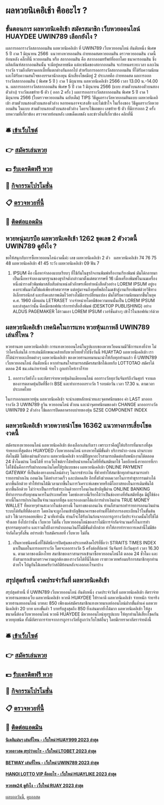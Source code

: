 # ผลหวยนิเคอิเช้า คืออะไร ?
## ขั้นตอนการ ผลหวยนิเคอิเช้า สมัครสมาชิก เว็บหวยออนไลน์ HUAYDEE UWIN789 เลือกยังไง ?
ผลการออกรางวัลสลากออมสิน ผลหวยนิเคอิเช้า ที่ UWIN789 เว็บหวยออนไลน์ อันดับหนึ่ง พิเศษ 5 ปี งวด 1 มิถุนายน 2566
 แนวทางหวยออมสิน ถ่ายทอดสดหวยออมสิน ตรวจหวยออมสิน งวดนี้ ย้อนหลัง คลิ๊กที่นี่ 
หวยออมสิน หรือ สลากออมสิน คือ สลากออมทรัพย์ที่ออกโดย ธนาคารออมสิน ซึ่งผลิตภัณฑ์สลากออมสินนั้น จะมีอยู่หลายชนิด แต่ละชนิดของสลากออมสิน จะกำหนดระยะเวลา และเงินรางวัล รวมถึงอัตราดอกเบี้ยที่แตกต่างกันออกไป
สำหรับการออกรางวัลสลากออมสิน ที่ได้รับความนิยม และได้รับความสนใจของบรรดานักลงทุน นักเสี่ยงโชคมีอยู่ 2 ประเภทคือ
ถ่ายทอดสด ผลการออกรางวัลสลากออมสิน ( พิเศษ 5 ปี ) งวด 1 มิถุนายน ผลหวยนิเคอิเช้า 2566 เวลา 13.00 น.-14.00 น.
ผลการออกรางวัลสลากออมสิน พิเศษ 5 ปี งวด 1 มิถุนายน 2566 (แบบ สามตัวบนสองตัวบนสองตัวล่าง)
รางวัลเลขท้าย 6 ตัว ( ออก 2 ครั้ง )
ผลการออกรางวัลสลากออมสิน พิเศษ 5 ปี งวด 1 มิถุนายน 2566 (ใบตรวจหวยออมสิน ฉบับเต็ม)
TIPS วิธีดูผลรางวัลหวยออมสินแบบ ผลหวยนิเคอิเช้า สามตัวบนสองตัวบนสองตัวล่าง
หลายคนอาจจะสงสัย และไม่เข้าใจ ในเรื่องของ วิธีดูผลรางวัลหวยออมสิน ในแบบ สามตัวบนสองตัวบนสองตัวล่าง โดยจะใช้ผลของ เลขท้าย 6 ตัว ที่มีการออก 2 ครั้ง
บทความที่เกี่ยวข้อง
ตรวจหวยย้อนหลัง เลขเด็ดเลขดัง และข่าวอื่นที่เกี่ยวข้อง คลิกที่นี่

## 🛎 [เข้าเว็บไซต์](https://bit.ly/3BG5bNw)
## 👉 [สมัครเล่นหวย](https://bit.ly/3BG5bNw)
## 💵 [รับเครดิตฟรี หวย](https://bit.ly/3C3mvgS)
## 👑 [กิจกรรมโปรโมชั่น](https://bit.ly/3C3mvgS)
## 📋 [ตรวจหวยที่นี้](https://bit.ly/3C3mvgS)
## 📱 [ติดต่อแอดมิน](https://bit.ly/3C3mvgS)

## หวยหนุ่มบรบือ ผลหวยนิเคอิเช้า 1262 ชุดเลข 2 ตัวงวดนี้ UWIN789 ดูยังไง ?
ขอให้สนุกกับการซื้อหวยออนไลน์งวดนี้ค่ะ
เลข ผลหวยนิเคอิเช้า 2 ตัว   ผลหวยนิเคอิเช้า 74 76 75 48 ผลหวยนิเคอิเช้า 41 45
ระวัง ผลหวยนิเคอิเช้า 09
ฟัน 7
1. IPSUM คือ เนื้อหาจำลองแบบเรียบๆ ที่ใช้กันในธุรกิจงานพิมพ์หรืองานเรียงพิมพ์ มันได้กลายมาเป็นเนื้อหาจำลองมาตรฐานของธุรกิจดังกล่าวมาตั้งแต่ศตวรรษที่ 16 เมื่อเครื่องพิมพ์โนเนมเครื่องหนึ่งนำรางตัวพิมพ์มาสลับสับตำแหน่งตัวอักษรเพื่อทำหนังสือตัวอย่าง LOREM IPSUM อยู่ยงคงกระพันมาไม่ใช่แค่เพียงห้าศตวรรษ แต่อยู่มาจนถึงยุคที่พลิกโฉมเข้าสู่งานเรียงพิมพ์ด้วยวิธีทางอิเล็กทรอนิกส์ และยังคงสภาพเดิมไว้อย่างไม่มีการเปลี่ยนแปลง มันได้รับความนิยมมากขึ้นในยุค ค.ศ. 1960 เมื่อแผ่น LETRASET วางจำหน่ายโดยมีข้อความบนนั้นเป็น LOREM IPSUM และล่าสุดกว่านั้น คือเมื่อซอฟท์แวร์การทำสื่อสิ่งพิมพ์ (DESKTOP PUBLISHING) อย่าง ALDUS PAGEMAKER ได้รวมเอา LOREM IPSUM เวอร์ชั่นต่างๆ เข้าไว้ในซอฟท์แวร์ด้วย

## ผลหวยนิเคอิเช้า เทคนิคในการแทง หวยหุ้นเกาหลี UWIN789 เล่นที่ไหน ?
หวยฮานอย ผลหวยนิเคอิเช้า การแทงหวยออนไลน์ในรูปแบบของหวยเวียดนามมีวิธีการแทงที่ง่าย ไม่ว่าใครก็เล่นได้ การเล่นมีลักษณะคล้ายกับหวยไทยทั่วไปซึ่งวันนี้ HUAYTAO ผลหวยนิเคอิเช้า เราก็ได้นำรายละเอียดต่างๆ ผลหวยนิเคอิเช้า ของหวยฮานอยมาแนะนำให้กับทุกท่านแล้ว ที่ UWIN789 เว็บหวยออนไลน์ อันดับหนึ่ง หากท่านสนใจสามารถสมัครสมาชิกได้เลยกับ LOTTOTAO สมัครได้ตลอด 24 ชม.เล่นง่ายจ่ายดี จ่ายไว ถูกเท่าไหร่เราก็จ่าย
1. ออกรางวัลยังไง และอัตราจ่ายหวยหุ้นอินเดียออนไลน์ ออกรางวัลทุกวันจันทร์ถึงวันศุกร์ จากผลของการตลาดหุ้นปิดที่ชื่อว่า BSE และทำการออกรางวัล 1 รอบต่อวัน เวลา 17.30 น. ตามเวลาประเทศไทย

ในการออกผลหวยหุ้น ผลหวยนิเคอิเช้า จะนำเลขหลักหน่วยและจุดทศนิยมของ ค่า LAST มาออกรางวัล 3 UWIN789 ยูวิน หวยออนไลน์ ตัวบน และนำจุดทศนิยมของค่า CHANGE มาออกรางวัล UWIN789 2 ตัวล่าง
ใช้ผลการปิดตลาดรอบบ่ายของหุ้น SZSE COMPONENT INDEX

## ผลหวยนิเคอิเช้า หวยควายนำโชค 16362 แนวทางการเสี่ยงโชคงวดนี้
สมัครแทงหวยออนไลน์ ผลหวยนิเคอิเช้า ต้องเลือกเล่นกับเรา เพราะเราคือผู้ให้บริการที่มาแรงที่สุด จ่ายเยอะที่สุดต้อง HUAYDED เว็บหวยออนไลน์ แทงหวยไม่มีขั้นต่ำ บริการฝาก-ถอน ผ่านระบบอัตโนมัติ ไม่ต้องผ่านตัวกลาง ผลหวยนิเคอิเช้า หากมีปัญหาอะไรสามารถติดต่อกับพนักงานได้ตลอด 24 ชั่วโมงผ่าน ไลน์ได้ที่
ทางเว็บไซต์เราได้หยิบนำเทคโนโลยีที่ทันสมัยมาใช้ โดยอีกหนึ่งรายการที่เราได้ใช้นั้นคือการรับฝากถอนเงินโดยใช้รูปแบบของ ผลหวยนิเคอิเช้า ONLINE PAYMENT GATEWAY ที่เป็นช่องทางออนไลน์ต่างๆ ในการชำระเงิน ที่ช่วยทำให้สมาชิกทุกท่านสามารถทำรายการฝากเงิน ถอนเงิน ได้อย่างรวดเร็ว และปลอดภัย อีกทั้งยังช่วยลดเวลาในการทำธุรกรรมต่างได้มากขึ้นอีกด้วย ทำให้ท่านได้มีเวลามากขึ้นในการวิเคราะห์เลขหวยหรือมีโอกาสทองในการเดิมพันได้มากขึ้นอีกด้วย ไม่ว่าจะเป็นการรับชำระเงินด้วยการโอนเงินเข้าบัญชีผ่าน ONLINE BANKING ที่ทำการรองรับทุกธนาคารในประเทศไทย โดยช่องทางนี้เรียกได้ว่าเป็นช่องทางที่ทันสมัยที่สุด มีผู้ใช้ช่องทางนี้ในการฝากเงินเป็นจำนวนมากที่สุด และรองลงมาได้แก่การฝากเงินผ่าน TRUE MONEY WALLET ที่หลายๆท่านสะดวกในช่องทางนี้ ในทางของถอนเงิน
ท่านก็สามารถทำรายการถอนเงินผ่านระบบได้ทันทีที่ต้องการ โดยเงินจะถูกโอนเข้าบัญชีธนาคารของท่านที่ได้ทำการลงทะเบียนไว้ในขั้นต้นแล้ว ใช้เวลารอคอยเพียง 2 นาทีเท่านั้น ท่านก็จะได้รับเงินก้อนจากการถูกรางวัลประจำงวดนั้นไปใช้ได้จริงเลย ยิ่งไปกว่านั้น เว็บหวย ไม่อั้น เว็บหวยออนไลน์ของเราไม่มีการจำกัดจำนวนครั้งในการทำธุรกรรมทุกอย่าง และรวมไปถึงการฝากถอนเงินก็ไม่มีขั้นต่ำอีกด้วย ทำให้การทำรายการเหล่านี้ไม่มีข้อจำกัดใดๆทั้งสิ้น อย่ารอช้า รีบสมัครเลยที่ เว็บหวย ไม่อั้น
1. เป็นหวยชนิดหนึ่งที่ใช้ดัชนีการปิดหุ้นของประเทศสิงคโปร์ที่ชื่อว่า STRAITS TIMES INDEX มาเป็นผลในการออกรางวัล โดยจะออกรางวัล 5 ครั้งต่อสัปดาห์ วันจันทร์ ถึงวันศุกร์ เวลา 16.30 น. ตามเวลาของเมืองไทย สมาชิกของเราสามารถเข้ามาซื้อหวยออนไลน์ได้ ตลอด 24 ชั่วโมง และยังสามารถเข้ามาตรวจความถูกต้องของรางวัลได้ที่นี่ได้เลย เราชาวหวยพร้อมบริการสมาชิกทุกท่านด้วยใจ ไปดูกันได้เลยครับว่าสถิติย้อนหลังจะออกอะไรมาบ้าง

## สรุปสุดท้ายนี้ งวดประจำวันที่ ผลหวยนิเคอิเช้า
สรุปสุดท้ายนี้ ที่ UWIN789 เว็บหวยออนไลน์ อันดับหนึ่ง งวดประจำวันที่ ผลหวยนิเคอิเช้า อัตราจ่ายหวยฮานอยของเว็บ ผลหวยนิเคอิเช้า หวยดี HUAYDEE ให้ราคาดี ผลหวยนิเคอิเช้า จ่ายหนัก จ่ายจริง หวยฮานอยออนไลน์ บาทละ 850 เพียงแค่สมัครสมาชิกแทงหวยมาเลย์ออนไลน์ฝากขั้นต่ำแค่ ผลหวยนิเคอิเช้า 20 บาท แทงขั้นต่ำ 1 บาทรับสูงสุดถึง 850 ยิ่งเล่นมากยิ่งได้มาก ผลหวยนิเคอิเช้า ให้สูงขนาดนี้ต้องเว็บหวยออนไลน์ หวยดี HUAYDEE มีหวยออนไลน์ทุกรูปแบบ ให้ทุกท่านได้เสี่ยงโชคกัน หวยทุกชนิด ทั้งมีอัตราการจ่ายจากการถูกรางวัลที่สูงกว่าเว็บไซต์อื่นๆ โดยมีเรทราคาอัตราจ่ายดังนี้

## 🛎 [เข้าเว็บไซต์](https://bit.ly/3BG5bNw)
## 👉 [สมัครเล่นหวย](https://bit.ly/3BG5bNw)
## 💵 [รับเครดิตฟรี หวย](https://bit.ly/3C3mvgS)
## 👑 [กิจกรรมโปรโมชั่น](https://bit.ly/3C3mvgS)
## 📋 [ตรวจหวยที่นี้](https://bit.ly/3C3mvgS)
## 📱 [ติดต่อแอดมิน](https://bit.ly/3C3mvgS)

#### [นิเคอิแม่นๆ เล่นที่ไหน - เว็บใหม่ HUAY999 2023 ล่าสุด](https://atom.io/themes/นิเคอิแม่นๆ%20เล่นที่ไหน%20-%20เว็บใหม่%20huay999%202023%20ล่าสุด)
#### [หวยลาวสด สรุปว่าอะไร - เว็บใหม่ LTOBET 2023 ล่าสุด](https://atom.io/themes/หวยลาวสด%20สรุปว่าอะไร%20-%20เว็บใหม่%20ltobet%202023%20ล่าสุด)
#### [BETWAY เล่นที่ไหน - เว็บใหม่ UWIN789 2023 ล่าสุด](https://atom.io/themes/betway%20เล่นที่ไหน%20-%20เว็บใหม่%20uwin789%202023%20ล่าสุด)
#### [HANOI LOTTO VIP คืออะไร - เว็บใหม่ HUAYLIKE 2023 ล่าสุด](https://atom.io/themes/hanoi%20lotto%20vip%20คืออะไร%20-%20เว็บใหม่%20huaylike%202023%20ล่าสุด)
#### [หวยสด24 ดูยังไง - เว็บใหม่ RUAY 2023 ล่าสุด](https://atom.io/themes/หวยสด24%20ดูยังไง%20-%20เว็บใหม่%20ruay%202023%20ล่าสุด)

[ผลบอลวันนี้](https://siamsport.tv "ผลบอลวันนี้"), [ดูบอลสด](https://siamsport.tv/ดูบอลสด "ดูบอลสด")